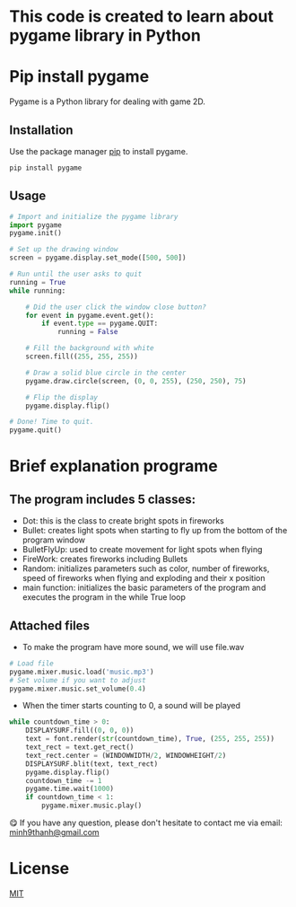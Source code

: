 # This code is created to learn about pygame library in Python

# Pip install pygame

Pygame is a Python library for dealing with game 2D.

## Installation

Use the package manager [pip](https://pip.pypa.io/en/stable/) to install pygame.

```bash
pip install pygame
```

## Usage

```python
# Import and initialize the pygame library
import pygame
pygame.init()

# Set up the drawing window
screen = pygame.display.set_mode([500, 500])

# Run until the user asks to quit
running = True
while running:

    # Did the user click the window close button?
    for event in pygame.event.get():
        if event.type == pygame.QUIT:
            running = False

    # Fill the background with white
    screen.fill((255, 255, 255))

    # Draw a solid blue circle in the center
    pygame.draw.circle(screen, (0, 0, 255), (250, 250), 75)

    # Flip the display
    pygame.display.flip()

# Done! Time to quit.
pygame.quit()
```

# Brief explanation programe
## The program includes 5 classes:
 - Dot: this is the class to create bright spots in fireworks
- Bullet: creates light spots when starting to fly up from the bottom of the program window
- BulletFlyUp: used to create movement for light spots when flying
- FireWork: creates fireworks including Bullets
- Random: initializes parameters such as color, number of fireworks, speed of fireworks when flying and exploding and their x position
- main function: initializes the basic parameters of the program and executes the program in the while True loop
## Attached files
- To make the program have more sound, we will use file.wav

```python
# Load file 
pygame.mixer.music.load('music.mp3')
# Set volume if you want to adjust
pygame.mixer.music.set_volume(0.4)
```
- When the timer starts counting to 0, a sound will be played
```python
while countdown_time > 0:
	DISPLAYSURF.fill((0, 0, 0))
	text = font.render(str(countdown_time), True, (255, 255, 255))
	text_rect = text.get_rect()
	text_rect.center = (WINDOWWIDTH/2, WINDOWHEIGHT/2)
	DISPLAYSURF.blit(text, text_rect)
	pygame.display.flip()
	countdown_time -= 1
	pygame.time.wait(1000)
	if countdown_time < 1:
		pygame.mixer.music.play()
```
😋 If you have any question, please don't hesitate to contact me via email: minh9thanh@gmail.com
# License

[MIT](https://choosealicense.com/licenses/mit/)
